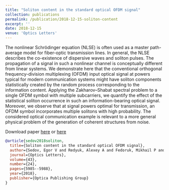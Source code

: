 ```yaml
---
title: "Soliton content in the standard optical OFDM signal"
collection: publications
permalink: /publication/2018-12-15-soliton-content
excerpt: ''
date: 2018-12-15
venue: 'Optics Letters'
---
```

The nonlinear Schrödinger equation (NLSE) is often used as a 
master path-average model for fiber-optic transmission lines. 
In general, the NLSE describes the co-existence of dispersive waves and soliton pulses. 
The propagation of a signal in such a nonlinear channel is conceptually different 
from linear systems. 
We demonstrate here that the conventional orthogonal frequency-division multiplexing (OFDM) 
input optical signal at powers typical for modern communication systems 
might have soliton components statistically created by the random process 
corresponding to the information content. Applying the Zakharov–Shabat 
spectral problem to a single OFDM symbol with multiple subcarriers, we 
quantify the effect of the statistical soliton occurrence in such an information-bearing optical signal. 
Moreover, we observe that at signal powers optimal for transmission, an OFDM symbol 
incorporates multiple solitons with high probability. The considered optical communication example 
is relevant to a more general physical problem of the generation of coherent structures from noise.

Download paper [here](http://esf0.github.io/files/soliton_content.pdf)
or [here](https://www.osapublishing.org/ol/abstract.cfm?uri=ol-43-24-5985)

```bibtex
@article{sedov2018soliton,
  title={Soliton content in the standard optical OFDM signal},
  author={Sedov, Egor V and Redyuk, Alexey A and Fedoruk, Mikhail P and Gelash, Andrey A and Frumin, Leonid L and Turitsyn, Sergey K},
  journal={Optics Letters},
  volume={43},
  number={24},
  pages={5985--5988},
  year={2018},
  publisher={Optica Publishing Group}
}
```